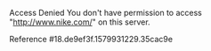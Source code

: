 Access Denied You don't have permission to access "http://www.nike.com/" on this server.

Reference #18.de9ef3f.1579931229.35cac9e